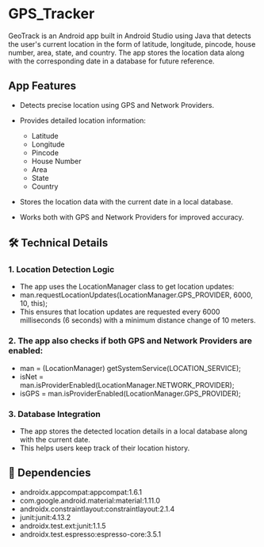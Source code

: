 # GPS_Tracker

GeoTrack is an Android app built in Android Studio using Java that detects the user's current location in the form of latitude, longitude, pincode, house number, area, state, and country. The app stores the location data along with the corresponding date in a database for future reference.

## App Features

- Detects precise location using GPS and Network Providers.

- Provides detailed location information:
  - Latitude
  - Longitude
  - Pincode
  - House Number
  - Area
  - State
  - Country

- Stores the location data with the current date in a local database.

- Works both with GPS and Network Providers for improved accuracy.

## 🛠️ Technical Details

### 1. Location Detection Logic

- The app uses the LocationManager class to get location updates:
- man.requestLocationUpdates(LocationManager.GPS_PROVIDER, 6000, 10, this);
- This ensures that location updates are requested every 6000 milliseconds (6 seconds) with a minimum distance change of 10 meters.

### 2. The app also checks if both GPS and Network Providers are enabled:

- man = (LocationManager) getSystemService(LOCATION_SERVICE);
- isNet = man.isProviderEnabled(LocationManager.NETWORK_PROVIDER);
- isGPS = man.isProviderEnabled(LocationManager.GPS_PROVIDER);

### 3. Database Integration

- The app stores the detected location details in a local database along with the current date. 
- This helps users keep track of their location history.

## 🧩 Dependencies

- androidx.appcompat:appcompat:1.6.1
- com.google.android.material:material:1.11.0
- androidx.constraintlayout:constraintlayout:2.1.4
- junit:junit:4.13.2
- androidx.test.ext:junit:1.1.5
- androidx.test.espresso:espresso-core:3.5.1


